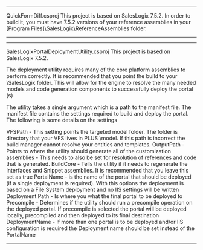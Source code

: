 **************************************************
QuickFormDiff.csproj
This project is based on SalesLogix 7.5.2.
In order to build it, you must have 7.5.2 versions of your reference assemblies in your [Program Files]\SalesLogix\ReferenceAssemblies folder.
**************************************************
**************************************************
SalesLogixPortalDeploymentUtility.csproj
This project is based on SalesLogix 7.5.2.

The deployment utility requires many of the core platform assemblies to perform correctly. It is recommended that you point the build to your <Program Files>\SalesLogix folder. 
This will allow for the engine to resolve the many needed models and code generation components to successfully deploy the portal (s)

The utility takes a single argument which is a path to the manifest file. The manifest file contains the settings required to build and deploy the portal. The following is some details on the 
settings

VFSPath - This setting points the targeted model folder. The folder is directory that your VFS lives in PLUS \model. If this path is incorrect the build manager cannot resolve your entities and templates.
OutputPath - Points to where the utility should generate all of the customization assemblies - This needs to also be set for resolution of references and code that is generated. 
BuildCore - Tells the utility if it needs to regenerate the Interfaces and Snippet assemblies. It is recommended that you leave this set as true
PortalName - is the name of the portal that should be deployed (if a single deployment is required). With this options the deployment is based on a File System deployment and no IIS settings will be written
Deployment Path - Is where you what the final portal to be deployed to
Precompile - Determines if the utility should run a precompile operation on the deployed portal. If precompile is selected the portal will be deployed locally, precompiled and then deployed to its final destination
DeploymentName - If more than one portal is to be deployed and/or IIS configuration is required the Deployment name should be set instead of the PortalName

**************************************************